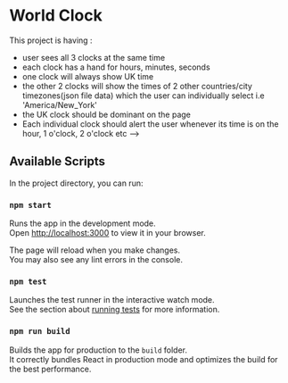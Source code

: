 # World Clock

 This project is having :
* user sees all 3 clocks at the same time
* each clock has a hand for hours, minutes, seconds
* one clock will always show UK time
* the other 2 clocks will show the times of 2 other countries/city timezones(json file data) which the user can individually select i.e 'America/New_York'
* the UK clock should be dominant on the page
* Each individual clock should alert the user whenever its time is on the hour, 1 o'clock, 2 o'clock etc -->

## Available Scripts

In the project directory, you can run:

### `npm start`

Runs the app in the development mode.\
Open [http://localhost:3000](http://localhost:3000) to view it in your browser.

The page will reload when you make changes.\
You may also see any lint errors in the console.

### `npm test`

Launches the test runner in the interactive watch mode.\
See the section about [running tests](https://facebook.github.io/create-react-app/docs/running-tests) for more information.

### `npm run build`

Builds the app for production to the `build` folder.\
It correctly bundles React in production mode and optimizes the build for the best performance.
